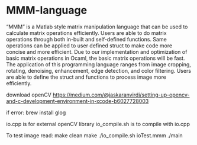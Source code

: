# MMM-language

“MMM” is a Matlab style matrix manipulation language that can be used to calculate matrix operations efficiently. Users are able to do matrix operations through both in-built and self-defined functions. Same operations can be applied to user defined struct to make code more concise and more efficient. Due to our implementation and optimization of basic matrix operations in Ocaml, the basic matrix operations will be fast. The application of this programming language ranges from image cropping, rotating, denoising, enhancement, edge detection, and color filtering. Users are able to define the struct and functions to process image more efficiently. 

download openCV
https://medium.com/@jaskaranvirdi/setting-up-opencv-and-c-development-environment-in-xcode-b6027728003

if error:
brew install glog


io.cpp is for external openCV library
io_compile.sh is to compile with io.cpp


To test image read:
make clean
make
./io_compile.sh ioTest.mmm
./main

